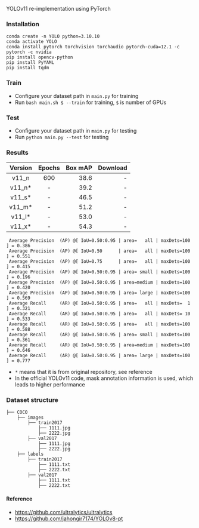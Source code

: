 YOLOv11 re-implementation using PyTorch

### Installation

```
conda create -n YOLO python=3.10.10
conda activate YOLO
conda install pytorch torchvision torchaudio pytorch-cuda=12.1 -c pytorch -c nvidia
pip install opencv-python
pip install PyYAML
pip install tqdm
```

### Train

* Configure your dataset path in `main.py` for training
* Run `bash main.sh $ --train` for training, `$` is number of GPUs

### Test

* Configure your dataset path in `main.py` for testing
* Run `python main.py --test` for testing

### Results

| Version | Epochs | Box mAP | Download |
|:-------:|:------:|--------:|---------:|
|  v11_n  |  600   |    38.6 |        - |
| v11_n*  |   -    |    39.2 |        - |
| v11_s*  |   -    |    46.5 |        - |
| v11_m*  |   -    |    51.2 |        - |
| v11_l*  |   -    |    53.0 |        - |
| v11_x*  |   -    |    54.3 |        - |

```
 Average Precision  (AP) @[ IoU=0.50:0.95 | area=   all | maxDets=100 ] = 0.386
 Average Precision  (AP) @[ IoU=0.50      | area=   all | maxDets=100 ] = 0.551
 Average Precision  (AP) @[ IoU=0.75      | area=   all | maxDets=100 ] = 0.415
 Average Precision  (AP) @[ IoU=0.50:0.95 | area= small | maxDets=100 ] = 0.196
 Average Precision  (AP) @[ IoU=0.50:0.95 | area=medium | maxDets=100 ] = 0.420
 Average Precision  (AP) @[ IoU=0.50:0.95 | area= large | maxDets=100 ] = 0.569
 Average Recall     (AR) @[ IoU=0.50:0.95 | area=   all | maxDets=  1 ] = 0.321
 Average Recall     (AR) @[ IoU=0.50:0.95 | area=   all | maxDets= 10 ] = 0.533
 Average Recall     (AR) @[ IoU=0.50:0.95 | area=   all | maxDets=100 ] = 0.588
 Average Recall     (AR) @[ IoU=0.50:0.95 | area= small | maxDets=100 ] = 0.361
 Average Recall     (AR) @[ IoU=0.50:0.95 | area=medium | maxDets=100 ] = 0.646
 Average Recall     (AR) @[ IoU=0.50:0.95 | area= large | maxDets=100 ] = 0.777
```

* `*` means that it is from original repository, see reference
* In the official YOLOv11 code, mask annotation information is used, which leads to higher performance

### Dataset structure

    ├── COCO 
        ├── images
            ├── train2017
                ├── 1111.jpg
                ├── 2222.jpg
            ├── val2017
                ├── 1111.jpg
                ├── 2222.jpg
        ├── labels
            ├── train2017
                ├── 1111.txt
                ├── 2222.txt
            ├── val2017
                ├── 1111.txt
                ├── 2222.txt

#### Reference

* https://github.com/ultralytics/ultralytics
* https://github.com/jahongir7174/YOLOv8-pt
